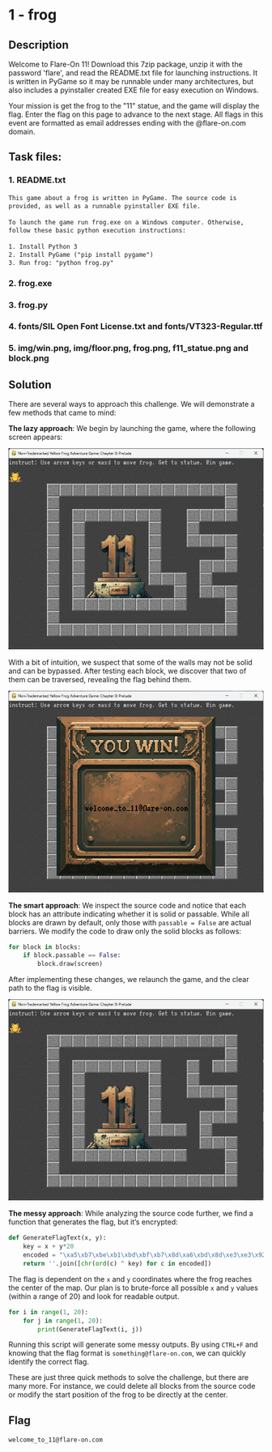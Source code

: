# 1 - frog

## Description
Welcome to Flare-On 11! Download this 7zip package, unzip it with the password 'flare', and read the README.txt file for launching instructions. It is written in PyGame so it may be runnable under many architectures, but also includes a pyinstaller created EXE file for easy execution on Windows.

Your mission is get the frog to the "11" statue, and the game will display the flag. Enter the flag on this page to advance to the next stage. All flags in this event are formatted as email addresses ending with the @flare-on.com domain.

## Task files:
### 1. README.txt
```
This game about a frog is written in PyGame. The source code is provided, as well as a runnable pyinstaller EXE file.

To launch the game run frog.exe on a Windows computer. Otherwise, follow these basic python execution instructions:

1. Install Python 3
2. Install PyGame ("pip install pygame")
3. Run frog: "python frog.py"
```

### 2. frog.exe
### 3. frog.py
### 4. fonts/SIL Open Font License.txt and fonts/VT323-Regular.ttf
### 5. img/win.png, img/floor.png, frog.png, f11_statue.png and block.png

## Solution
There are several ways to approach this challenge. We will demonstrate a few methods that came to mind:

**The lazy approach**: We begin by launching the game, where the following screen appears:

![start_screen](images/start_screen.png)

With a bit of intuition, we suspect that some of the walls may not be solid and can be bypassed. After testing each block, we discover that two of them can be traversed, revealing the flag behind them.

![finish_screen](images/finish_screen.png)

**The smart approach**: We inspect the source code and notice that each block has an attribute indicating whether it is solid or passable. While all blocks are drawn by default, only those with ```passable = False``` are actual barriers. We modify the code to draw only the solid blocks as follows: 
```python
for block in blocks:
    if block.passable == False:
        block.draw(screen)
```

After implementing these changes, we relaunch the game, and the clear path to the flag is visible.

![deleted_block](images/deleted_blocks.png)

**The messy approach**: While analyzing the source code further, we find a function that generates the flag, but it’s encrypted:
```python
def GenerateFlagText(x, y):
    key = x + y*20
    encoded = "\xa5\xb7\xbe\xb1\xbd\xbf\xb7\x8d\xa6\xbd\x8d\xe3\xe3\x92\xb4\xbe\xb3\xa0\xb7\xff\xbd\xbc\xfc\xb1\xbd\xbf"
    return ''.join([chr(ord(c) ^ key) for c in encoded])
```
The flag is dependent on the ```x``` and ```y``` coordinates where the frog reaches the center of the map. Our plan is to brute-force all possible ```x``` and ```y``` values (within a range of 20) and look for readable output.
```python
for i in range(1, 20):
    for j in range(1, 20):
        print(GenerateFlagText(i, j))
```

Running this script will generate some messy outputs. By using ```CTRL+F``` and knowing that the flag format is ```something@flare-on.com```, we can quickly identify the correct flag.


These are just three quick methods to solve the challenge, but there are many more. For instance, we could delete all blocks from the source code or modify the start position of the frog to be directly at the center.

## Flag
```
welcome_to_11@flare-on.com
```
